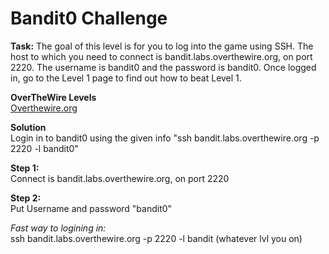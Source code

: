 # Bandit0 Challenge
**Task:**
The goal of this level is for you to log into the game using SSH. The host to which you need to connect is bandit.labs.overthewire.org, on port 2220. The username is bandit0 and the password is bandit0. Once logged in, go to the Level 1 page to find out how to beat Level 1.

**OverTheWire Levels**
<br>
[Overthewire.org](https://overthewire.org/wargames/bandit/bandit0.html)

**Solution**
<br>
Login in to bandit0 using the given info "ssh bandit.labs.overthewire.org -p 2220 -l bandit0"

**Step 1:**
<br>
Connect is bandit.labs.overthewire.org, on port 2220 

**Step 2:**
<br>
Put Username and password "bandit0"

*Fast way to logining in:*
<br>
ssh bandit.labs.overthewire.org -p 2220 -l bandit (whatever lvl you on)
